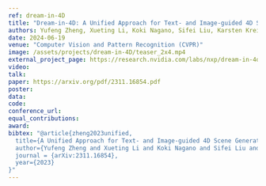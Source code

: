 ```yaml
---
ref: dream-in-4D
title: "Dream-in-4D: A Unified Approach for Text- and Image-guided 4D Scene Generation"
authors: Yufeng Zheng, Xueting Li, Koki Nagano, Sifei Liu, Karsten Kreis, Otmar Hilliges, Shalini De Mello
date: 2024-06-19
venue: "Computer Vision and Pattern Recognition (CVPR)"
image: /assets/projects/dream-in-4D/teaser_2x4.mp4
external_project_page: https://research.nvidia.com/labs/nxp/dream-in-4d/
video: 
talk: 
paper: https://arxiv.org/pdf/2311.16854.pdf
poster: 
data: 
code: 
conference_url: 
equal_contributions: 
award: 
bibtex: "@article{zheng2023unified,
  title={A Unified Approach for Text- and Image-guided 4D Scene Generation},
  author={Yufeng Zheng and Xueting Li and Koki Nagano and Sifei Liu and Karsten Kreis and Otmar Hilliges and Shalini De Mello},
  journal = {arXiv:2311.16854},
  year={2023}
}"
---
```

